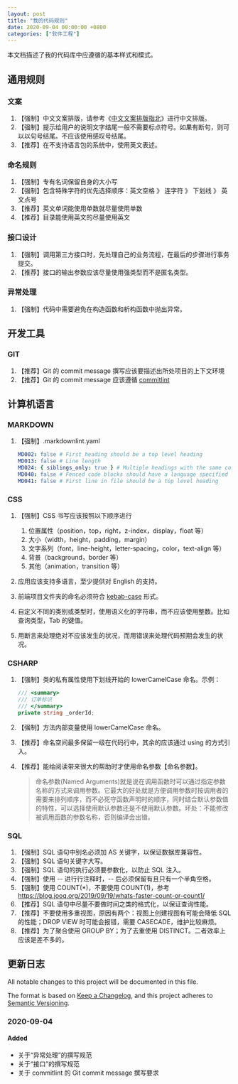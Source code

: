 ```yaml
---
layout: post
title: "我的代码规则"
date: 2020-09-04 00:00:00 +0800
categories: ["软件工程"]
---
```


本文档描述了我的代码库中应遵循的基本样式和模式。

## 通用规则

### 文案

1. 【强制】中文文案排版，请参考《[中文文案排版指北](https://github.com/mzlogin/chinese-copywriting-guidelines)》进行中文排版。
1. 【强制】提示给用户的说明文字结尾一般不需要标点符号。如果有断句，则可以以句号结尾。不应该使用感叹号结尾。
1. 【推荐】在不支持语言包的系统中，使用英文表述。

### 命名规则

1. 【强制】专有名词保留自身的大小写
1. 【强制】包含特殊字符的优先选择顺序：英文空格 》 连字符 》 下划线 》 英文点号
1. 【推荐】英文单词能使用单数就尽量使用单数
1. 【推荐】目录能使用英文的尽量使用英文

### 接口设计

1. 【强制】调用第三方接口时，先处理自己的业务流程，在最后的步骤进行事务提交。
1. 【推荐】接口的输出参数应该尽量使用强类型而不是匿名类型。

### 异常处理

1. 【强制】代码中需要避免在构造函数和析构函数中抛出异常。

## 开发工具

### GIT

1. 【推荐】Git 的 commit message 撰写应该要描述出所处项目的上下文环境
1. 【推荐】Git 的 commit message 应该遵循 [commitlint](https://commitlint.js.org/#/)

## 计算机语言

### MARKDOWN

1. 【强制】.markdownlint.yaml

   ```yml
   MD002: false # First heading should be a top level heading
   MD013: false # Line length
   MD024: { siblings_only: true } # Multiple headings with the same content
   MD040: false # Fenced code blocks should have a language specified
   MD041: false # First line in file should be a top level heading
   ```

### CSS

1. 【强制】CSS 书写应该按照以下顺序进行

   1. 位置属性（position，top，right，z-index，display，float 等）
   1. 大小（width，height，padding，margin）
   1. 文字系列（font，line-height，letter-spacing，color，text-align 等）
   1. 背景（background，border 等）
   1. 其他（animation，transition 等）

1. 应用应该支持多语言，至少提供对 English 的支持。
1. 前端项目文件夹的命名必须符合 [kebab-case](http://wiki.c2.com/?KebabCase) 形式。
1. 自定义不同的类别或类型时，使用语义化的字符串，而不应该使用整数。比如查询类型，Tab 的键值。
1. 用断言来处理绝对不应该发生的状况，而用错误来处理代码预期会发生的状况。

### CSHARP

1. 【强制】类的私有属性使用下划线开始的 lowerCamelCase 命名。示例：

   ```c#
   /// <summary>
   /// 订单标识
   /// </summary>
   private string _orderId;
   ```

1. 【强制】方法内部变量使用 lowerCamelCase 命名。
1. 【推荐】命名空间最多保留一级在代码行中，其余的应该通过 using 的方式引入。
1. 【推荐】能给阅读带来很大的帮助时才使用命名参数【命名参数】。
   > 命名参数(Named Arguments)就是说在调用函数时可以通过指定参数名称的方式来调用参数。它最大的好处就是方便调用参数时按调用者的需要来排列顺序，而不必死守函数声明时的顺序，同时结合默认参数值的特性，可以选择使用默认参数还是不使用默认参数。坏处：不能修改被调用函数的参数名称，否则编译会出错。

### SQL

1. 【强制】SQL 语句中别名必须加 AS 关键字，以保证数据库兼容性。
1. 【强制】SQL 语句关键字大写。
1. 【强制】SQL 语句的执行必须要参数化，以防止 SQL 注入。
1. 【强制】使用 -- 进行行注释时，-- 后必须保留有且只有一个半角空格。
1. 【强制】使用 COUNT(\*)，不要使用 COUNT(1)，参考 <https://blog.jooq.org/2019/09/19/whats-faster-count-or-count1/>
1. 【推荐】SQL 语句中尽量不要做时间之类的格式化，以保证查询性能。
1. 【推荐】不要使用多重视图，原因有两个：视图上创建视图有可能会降低 SQL 的性能；DROP VIEW 时可能会报错，需要 CASECADE，维护比较麻烦。
1. 【推荐】为了聚合使用 GROUP BY；为了去重使用 DISTINCT。二者效率上应该是差不多的。

## 更新日志

All notable changes to this project will be documented in this file.

The format is based on [Keep a Changelog](https://keepachangelog.com/en/1.0.0/),
and this project adheres to [Semantic Versioning](https://semver.org/spec/v2.0.0.html).

### 2020-09-04

#### Added

- 关于“异常处理”的撰写规范
- 关于“接口”的撰写规范
- 关于 commitlint 的 Git commit message 撰写要求
